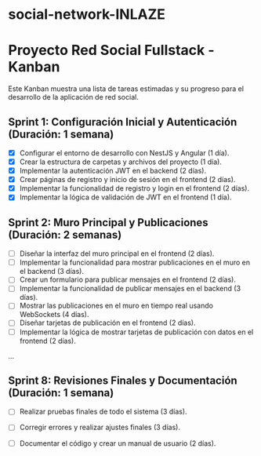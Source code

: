 # social-network-INLAZE
 # Proyecto Red Social Fullstack - Kanban

Este Kanban muestra una lista de tareas estimadas y su progreso para el desarrollo de la aplicación de red social.

## Sprint 1: Configuración Inicial y Autenticación (Duración: 1 semana)

- [x] Configurar el entorno de desarrollo con NestJS y Angular (1 día).
- [x] Crear la estructura de carpetas y archivos del proyecto (1 día).
- [x] Implementar la autenticación JWT en el backend (2 días).
- [x] Crear páginas de registro y inicio de sesión en el frontend (2 días).
- [x] Implementar la funcionalidad de registro y login en el frontend (2 días).
- [x] Implementar la lógica de validación de JWT en el frontend (1 día).

## Sprint 2: Muro Principal y Publicaciones (Duración: 2 semanas)

- [ ] Diseñar la interfaz del muro principal en el frontend (2 días).
- [ ] Implementar la funcionalidad para mostrar publicaciones en el muro en el backend (3 días).
- [ ] Crear un formulario para publicar mensajes en el frontend (2 días).
- [ ] Implementar la funcionalidad de publicar mensajes en el backend (3 días).
- [ ] Mostrar las publicaciones en el muro en tiempo real usando WebSockets (4 días).
- [ ] Diseñar tarjetas de publicación en el frontend (2 días).
- [ ] Implementar la lógica de mostrar tarjetas de publicación con datos en el frontend (2 días).

...

## Sprint 8: Revisiones Finales y Documentación (Duración: 1 semana)

- [ ] Realizar pruebas finales de todo el sistema (3 días).
- [ ] Corregir errores y realizar ajustes finales (3 días).
- [ ] Documentar el código y crear un manual de usuario (2 días).

